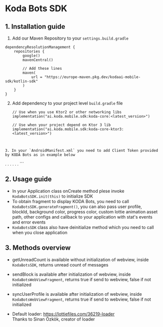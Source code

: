 # Koda Bots SDK
## 1. Installation guide

1. Add our Maven Repository to your `settings.build.gradle`
```
dependencyResolutionManagement {  
    repositories {  
        google()  
        mavenCentral()
          
	    // Add these lines
        maven(  
            url = "https://europe-maven.pkg.dev/kodaai-mobile-sdk/kotlin-sdk"  
        )  
    }  
}
```

2. Add dependency to your project level `build.gradle` file
   ```
   // Use when you use Ktor2 or other networking libs
   implementation("ai.koda.mobile.sdk:koda-core:<latest_version>")
   
   // Use when your project depend on Ktor 3 lib
   implementation("ai.koda.mobile.sdk:koda-core-ktor3:<latest_version>")
```
   

3. In your `AndroidManifest.xml` you need to add Client Token provided by KODA Bots as in example below
```
<application>
.
.
.
<meta-data android:name="ai.koda.mobile.sdk.ClientToken"  
    android:value="ADD_YOUR_KEY_HERE"/>
.
.
.
</application>
```

## 2. Usage guide
- In your Application class onCreate method plese invoke ```KodaBotsSDK.init(this)``` to initialize SDK
- To obtain fragment to display KODA Bots, you need to call ```KodaBotsSDK.generateFragment()```, you can also pass user profile, blockId, background color, progress color, custom lottie animation asset path, other configs and callback to your application with stat's events and error events
- ```KodaBotsSDK``` class also have deinitialize method which you need to call when you close application

## 3. Methods overview
- getUnreadCount is available without initialization of webview, inside ```KodaBotsSDK```, returns unread count of messages
- sendBlock is available after initialization of webview, inside ```KodaBotsWebViewFragment```, returns true if send to webview, false if not initialized
- syncUserProfile is available after initialization of webview, inside ```KodaBotsWebViewFragment```, returns true if send to webview, false if not initialized


- Default loader: https://lottiefiles.com/36219-loader  
  Thanks to Sinan Özkök, creator of loader